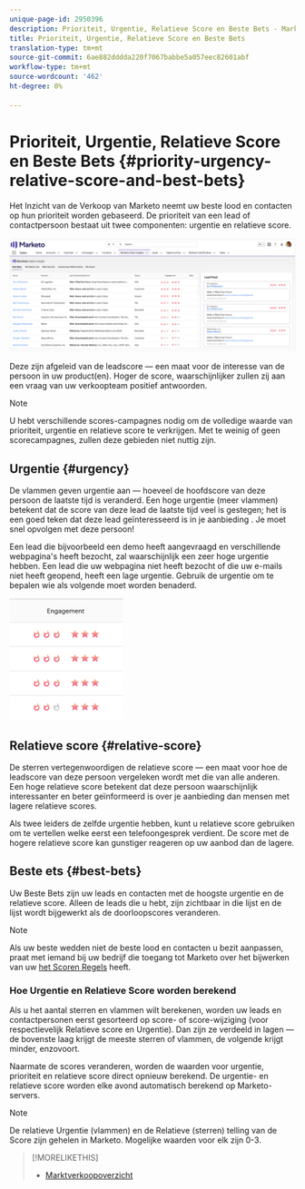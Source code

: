 ```yaml
---
unique-page-id: 2950396
description: Prioriteit, Urgentie, Relatieve Score en Beste Bets - Marketo Docs - de Documentatie van het Product
title: Prioriteit, Urgentie, Relatieve Score en Beste Bets
translation-type: tm+mt
source-git-commit: 6ae882dddda220f7067babbe5a057eec82601abf
workflow-type: tm+mt
source-wordcount: '462'
ht-degree: 0%

---
```



# Prioriteit, Urgentie, Relatieve Score en Beste Bets {#priority-urgency-relative-score-and-best-bets}

Het Inzicht van de Verkoop van Marketo neemt uw beste lood en contacten op hun prioriteit worden gebaseerd. De prioriteit van een lead of contactpersoon bestaat uit twee componenten: urgentie en relatieve score.

![](assets/one.png)

Deze zijn afgeleid van de leadscore — een maat voor de interesse van de persoon in uw product(en). Hoger de score, waarschijnlijker zullen zij aan een vraag van uw verkoopteam positief antwoorden.

>[!NOTE]
>
>U hebt verschillende scores-campagnes nodig om de volledige waarde van prioriteit, urgentie en relatieve score te verkrijgen.  Met te weinig of geen scorecampagnes, zullen deze gebieden niet nuttig zijn.

## Urgentie {#urgency}

De vlammen geven urgentie aan — hoeveel de hoofdscore van deze persoon de laatste tijd is veranderd. Een hoge urgentie (meer vlammen) betekent dat de score van deze lead de laatste tijd veel is gestegen; het is een goed teken dat deze lead geïnteresseerd is in je aanbieding . Je moet snel opvolgen met deze persoon!

Een lead die bijvoorbeeld een demo heeft aangevraagd en verschillende webpagina&#39;s heeft bezocht, zal waarschijnlijk een zeer hoge urgentie hebben. Een lead die uw webpagina niet heeft bezocht of die uw e-mails niet heeft geopend, heeft een lage urgentie. Gebruik de urgentie om te bepalen wie als volgende moet worden benaderd.

![](assets/two.png)

## Relatieve score {#relative-score}

De sterren vertegenwoordigen de relatieve score — een maat voor hoe de leadscore van deze persoon vergeleken wordt met die van alle anderen. Een hoge relatieve score betekent dat deze persoon waarschijnlijk interessanter en beter geïnformeerd is over je aanbieding dan mensen met lagere relatieve scores.

Als twee leiders de zelfde urgentie hebben, kunt u relatieve score gebruiken om te vertellen welke eerst een telefoongesprek verdient. De score met de hogere relatieve score kan gunstiger reageren op uw aanbod dan de lagere.

## Beste ets {#best-bets}

Uw Beste Bets zijn uw leads en contacten met de hoogste urgentie en de relatieve score. Alleen de leads die u hebt, zijn zichtbaar in die lijst en de lijst wordt bijgewerkt als de doorloopscores veranderen.

>[!NOTE]
>
>Als uw beste wedden niet de beste lood en contacten u bezit aanpassen, praat met iemand bij uw bedrijf die toegang tot Marketo over het bijwerken van uw [het Scoren Regels](../../../../../getting-started/quick-wins/simple-scoring.md) heeft.

### Hoe Urgentie en Relatieve Score worden berekend

Als u het aantal sterren en vlammen wilt berekenen, worden uw leads en contactpersonen eerst gesorteerd op score- of score-wijziging (voor respectievelijk Relatieve score en Urgentie). Dan zijn ze verdeeld in lagen — de bovenste laag krijgt de meeste sterren of vlammen, de volgende krijgt minder, enzovoort.

Naarmate de scores veranderen, worden de waarden voor urgentie, prioriteit en relatieve score direct opnieuw berekend. De urgentie- en relatieve score worden elke avond automatisch berekend op Marketo-servers.

>[!NOTE]
>
>De relatieve Urgentie (vlammen) en de Relatieve (sterren) telling van de Score zijn gehelen in Marketo. Mogelijke waarden voor elk zijn 0-3.

>[!MORELIKETHIS]
>
>* [Marktverkoopoverzicht](https://docs.marketo.com/display/docs/marketo+sales+insight)

